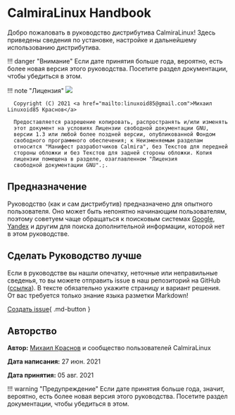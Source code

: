 # CalmiraLinux Handbook

Добро пожаловать в руководство дистрибутива CalmiraLinux! Здесь приведены сведения по установке, настройке и дальнейшему использованию дистрибутива.

!!! danger "Внимание"
    Если дате принятия больше года, вероятно, есть более новая версия этого руководства. Посетите раздел документации, чтобы убедиться в этом.

!!! note "Лицензия"
      <img src="https://www.gnu.org/graphics/gfdl-logo-tiny.png" />
      
      Copyright (C) 2021 <a href="mailto:linuxoid85@gmail.com">Михаил Linuxoid85 Краснов</a>

      Предоставляется разрешение копировать, распространять и/или изменять
      этот документ на условиях Лицензии свободной документации GNU,
      версии 1.3 или любой более поздней версии, опубликованной Фондом
      свободного программного обеспечения; к Неизменяемым разделам
      относится "Манифест разработчиков Calmira", без Текстов для передней
      стороны обложки и без Текстов для задней стороны обложки. Копия
      лицензии помещена в разделе, озаглавленном "Лицензия
      свободной документации GNU".;.

## Предназначение

Руководство (как и сам дистрибутив) предназначено для опытного пользователя.  Оно может быть непонятно начинающим пользователям, поэтому советуем чаще обращаться к поисковым системах [Google](https://www.google.com), [Yandex](https://www.yandex.ru) и другим для поиска дополнительной информации, которой нет в этом руководстве.

## Сделать Руководство лучше

Если в руководстве вы нашли опечатку, неточные или неправильные сведенья, то вы можете отправить issue в наш репозиторий на GitHub ([ссылка](https://github.com/CalmiraLinux/handbook)). В тексте обязательно укажите страницу и вариант решения. От вас требуется только знание языка разметки Markdown!

[Создать issue](https://github.com/CalmiraLinux/handbook/issues/new){ .md-button }

## Авторство

**Автор:** [Михаил Краснов](https://github.com/Linuxoid85) и сообщество пользователей CalmiraLinux

**Дата написания:** 27 июн. 2021

**Дата принятия:** 05 авг. 2021

!!! warning "Предупреждение"
    Если дате принятия больше года, значит, вероятно, есть более новая версия этого руководства. Посетите раздел документации, чтобы убедиться в этом.

